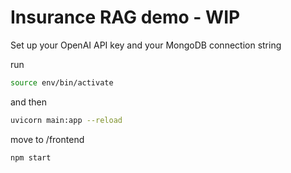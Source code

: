 # Insurance RAG demo - WIP

Set up your OpenAI API key and your MongoDB connection string

run
```bash
source env/bin/activate 
```
and then

```bash
uvicorn main:app --reload    
```
move to /frontend

```bash
npm start    
```
